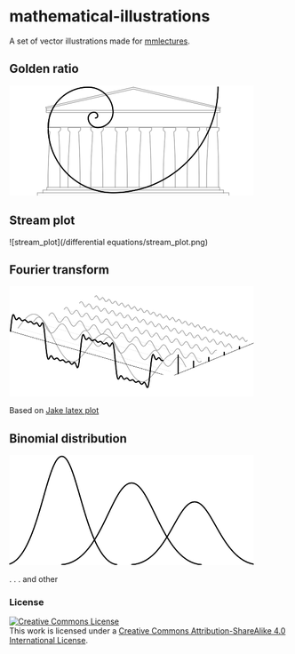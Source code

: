 # mathematical-illustrations
A set of vector illustrations made for [mmlectures](https://mmlectures.ru).
## Golden ratio
![golden_ratio](/number-theory/golden_ratio.png)
## Stream plot
![stream_plot](/differential equations/stream_plot.png)
## Fourier transform
![fourier_transform](/cryptography/fourier_transform.png)

Based on [Jake latex plot]( http://pgfplots.net/tikz/examples/fourier-transform/)

## Binomial distribution
![binomial_distrubution](/probability-theory/binomial_distribution.png)

. . . and other
### License

<a rel="license" href="http://creativecommons.org/licenses/by-sa/4.0/"><img alt="Creative Commons License" style="border-width:0" src="https://i.creativecommons.org/l/by-sa/4.0/80x15.png" /></a><br />This work is licensed under a <a rel="license" href="http://creativecommons.org/licenses/by-sa/4.0/">Creative Commons Attribution-ShareAlike 4.0 International License</a>.
